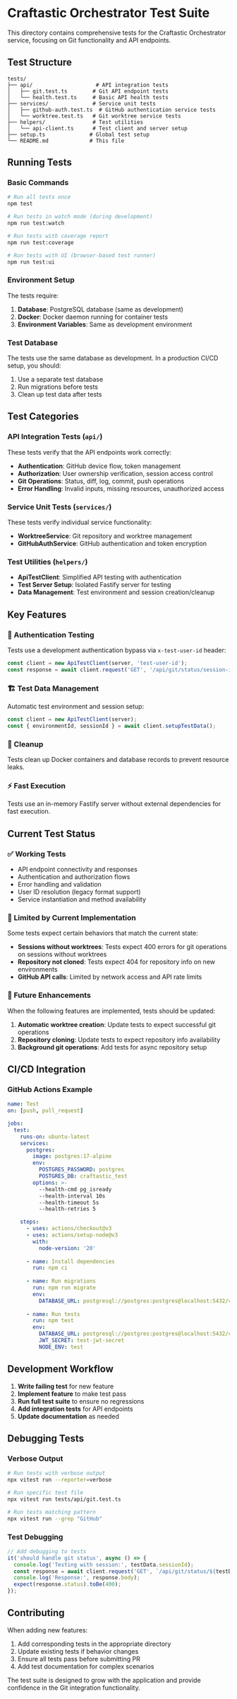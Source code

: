 # Craftastic Orchestrator Test Suite

This directory contains comprehensive tests for the Craftastic Orchestrator service, focusing on Git functionality and API endpoints.

## Test Structure

```
tests/
├── api/                    # API integration tests
│   ├── git.test.ts        # Git API endpoint tests
│   └── health.test.ts     # Basic API health tests
├── services/              # Service unit tests
│   ├── github-auth.test.ts  # GitHub authentication service tests
│   └── worktree.test.ts   # Git worktree service tests
├── helpers/               # Test utilities
│   └── api-client.ts      # Test client and server setup
├── setup.ts              # Global test setup
└── README.md             # This file
```

## Running Tests

### Basic Commands

```bash
# Run all tests once
npm test

# Run tests in watch mode (during development)
npm run test:watch 

# Run tests with coverage report
npm run test:coverage

# Run tests with UI (browser-based test runner)
npm run test:ui
```

### Environment Setup

The tests require:

1. **Database**: PostgreSQL database (same as development)
2. **Docker**: Docker daemon running for container tests
3. **Environment Variables**: Same as development environment

### Test Database

The tests use the same database as development. In a production CI/CD setup, you should:

1. Use a separate test database
2. Run migrations before tests
3. Clean up test data after tests

## Test Categories

### API Integration Tests (`api/`)

These tests verify that the API endpoints work correctly:

- **Authentication**: GitHub device flow, token management
- **Authorization**: User ownership verification, session access control
- **Git Operations**: Status, diff, log, commit, push operations
- **Error Handling**: Invalid inputs, missing resources, unauthorized access

### Service Unit Tests (`services/`)

These tests verify individual service functionality:

- **WorktreeService**: Git repository and worktree management
- **GitHubAuthService**: GitHub authentication and token encryption

### Test Utilities (`helpers/`)

- **ApiTestClient**: Simplified API testing with authentication
- **Test Server Setup**: Isolated Fastify server for testing
- **Data Management**: Test environment and session creation/cleanup

## Key Features

### 🔐 Authentication Testing

Tests use a development authentication bypass via `x-test-user-id` header:

```typescript
const client = new ApiTestClient(server, 'test-user-id');
const response = await client.request('GET', '/api/git/status/session-id');
```

### 🏗️ Test Data Management

Automatic test environment and session setup:

```typescript
const client = new ApiTestClient(server);
const { environmentId, sessionId } = await client.setupTestData();
```

### 🧹 Cleanup

Tests clean up Docker containers and database records to prevent resource leaks.

### ⚡ Fast Execution

Tests use an in-memory Fastify server without external dependencies for fast execution.

## Current Test Status

### ✅ Working Tests

- API endpoint connectivity and responses
- Authentication and authorization flows
- Error handling and validation
- User ID resolution (legacy format support)
- Service instantiation and method availability

### 🔄 Limited by Current Implementation

Some tests expect certain behaviors that match the current state:

- **Sessions without worktrees**: Tests expect 400 errors for git operations on sessions without worktrees
- **Repository not cloned**: Tests expect 404 for repository info on new environments
- **GitHub API calls**: Limited by network access and API rate limits

### 🚧 Future Enhancements

When the following features are implemented, tests should be updated:

1. **Automatic worktree creation**: Update tests to expect successful git operations
2. **Repository cloning**: Update tests to expect repository info availability
3. **Background git operations**: Add tests for async repository setup

## CI/CD Integration

### GitHub Actions Example

```yaml
name: Test
on: [push, pull_request]

jobs:
  test:
    runs-on: ubuntu-latest
    services:
      postgres:
        image: postgres:17-alpine
        env:
          POSTGRES_PASSWORD: postgres
          POSTGRES_DB: craftastic_test
        options: >-
          --health-cmd pg_isready
          --health-interval 10s
          --health-timeout 5s
          --health-retries 5

    steps:
      - uses: actions/checkout@v3
      - uses: actions/setup-node@v3
        with:
          node-version: '20'
      
      - name: Install dependencies
        run: npm ci
        
      - name: Run migrations
        run: npm run migrate
        env:
          DATABASE_URL: postgresql://postgres:postgres@localhost:5432/craftastic_test
          
      - name: Run tests
        run: npm test
        env:
          DATABASE_URL: postgresql://postgres:postgres@localhost:5432/craftastic_test
          JWT_SECRET: test-jwt-secret
          NODE_ENV: test
```

## Development Workflow

1. **Write failing test** for new feature
2. **Implement feature** to make test pass
3. **Run full test suite** to ensure no regressions
4. **Add integration tests** for API endpoints
5. **Update documentation** as needed

## Debugging Tests

### Verbose Output

```bash
# Run tests with verbose output
npx vitest run --reporter=verbose

# Run specific test file
npx vitest run tests/api/git.test.ts

# Run tests matching pattern
npx vitest run --grep "GitHub"
```

### Test Debugging

```typescript
// Add debugging to tests
it('should handle git status', async () => {
  console.log('Testing with session:', testData.sessionId);
  const response = await client.request('GET', `/api/git/status/${testData.sessionId}`);
  console.log('Response:', response.body);
  expect(response.status).toBe(400);
});
```

## Contributing

When adding new features:

1. Add corresponding tests in the appropriate directory
2. Update existing tests if behavior changes
3. Ensure all tests pass before submitting PR
4. Add test documentation for complex scenarios

The test suite is designed to grow with the application and provide confidence in the Git integration functionality.